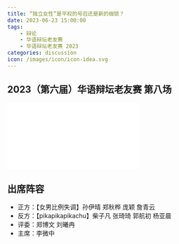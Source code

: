 ```yaml
---
title: “独立女性”是平权的号召还是新的枷锁？
date: 2023-06-23 15:00:00
tags:
    - 辩论
    - 华语辩坛老友赛
    - 华语辩坛老友赛 2023
categories: discussion
icon: /images/icon/icon-idea.svg
---
```


## 2023（第六届）华语辩坛老友赛 第八场

<div class="video-container">
    <iframe src="//player.bilibili.com/player.html?aid=912559187&bvid=BV1qM4y1E7HK&cid=1173080206&page=1" scrolling="no" border="0" frameborder="no" framespacing="0" allowfullscreen="true"> </iframe>
</div>

## 出席阵容

- 正方：【女男比例失调】孙伊晴 郑秋桦 庞颖 詹青云
- 反方：【pikapikapikachu】柴子凡 张琦琦 郭航初 杨亚晨
- 评委：郑博文 刘曦冉
- 主席：李微中
